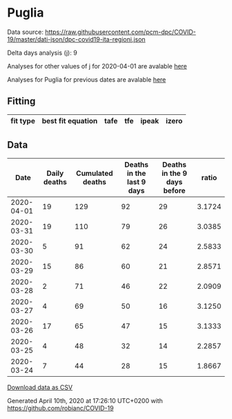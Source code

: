 # Puglia

Data source: https://raw.githubusercontent.com/pcm-dpc/COVID-19/master/dati-json/dpc-covid19-ita-regioni.json

Delta days analysis (j): 9

Analyses for other values of j for 2020-04-01 are avalable [here](../README.md)

Analyses for Puglia for previous dates are avalable [here](../../README.md)

## Fitting 
|fit type|best fit equation|tafe|tfe|ipeak|izero|
|-------|-----|--------|------|---|---|

## Data
|Date|Daily deaths|Cumulated deaths|Deaths in the last 9 days|Deaths in the 9 days before|ratio|
|----|----------|-----------|-------|--------------------|-----|
|2020-04-01|19|129|92|29|3.1724|
|2020-03-31|19|110|79|26|3.0385|
|2020-03-30|5|91|62|24|2.5833|
|2020-03-29|15|86|60|21|2.8571|
|2020-03-28|2|71|46|22|2.0909|
|2020-03-27|4|69|50|16|3.1250|
|2020-03-26|17|65|47|15|3.1333|
|2020-03-25|4|48|32|14|2.2857|
|2020-03-24|7|44|28|15|1.8667|

[Download data as CSV](COVID-19_puglia_j9_2020-04-01.csv)

Generated April 10th, 2020 at 17:26:10 UTC+0200 with https://github.com/robianc/COVID-19

